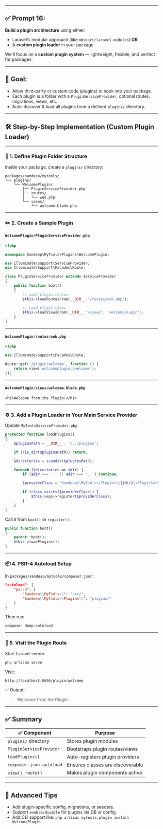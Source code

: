 
---

## ✅ Prompt 16:

**Build a plugin architecture** using either:

* Laravel's modular approach (like `nWidart/laravel-modules`) **OR**
* A **custom plugin loader** in your package

We'll focus on a **custom plugin system** — lightweight, flexible, and perfect for packages.

---

## 🎯 Goal:

* Allow third-party or custom code (plugins) to hook into your package.
* Each plugin is a folder with a `PluginServiceProvider`, optional routes, migrations, views, etc.
* Auto-discover & load all plugins from a defined `plugins/` directory.

---

## 🛠️ Step-by-Step Implementation (Custom Plugin Loader)

---

### 📁 1. Define Plugin Folder Structure

Inside your package, create a `plugins/` directory:

```
packages/sandeep/mytools/
└── plugins/
    └── WelcomePlugin/
        ├── PluginServiceProvider.php
        ├── routes/
        │   └── web.php
        └── views/
            └── welcome.blade.php
```

---

### ✏️ 2. Create a Sample Plugin

#### `WelcomePlugin/PluginServiceProvider.php`

```php
<?php

namespace Sandeep\MyTools\Plugins\WelcomePlugin;

use Illuminate\Support\ServiceProvider;
use Illuminate\Support\Facades\Route;

class PluginServiceProvider extends ServiceProvider
{
    public function boot()
    {
        // Load plugin routes
        $this->loadRoutesFrom(__DIR__.'/routes/web.php');

        // Load plugin views
        $this->loadViewsFrom(__DIR__.'/views', 'welcomeplugin');
    }
}
```

---

#### `WelcomePlugin/routes/web.php`

```php
<?php

use Illuminate\Support\Facades\Route;

Route::get('/plugin/welcome', function () {
    return view('welcomeplugin::welcome');
});
```

---

#### `WelcomePlugin/views/welcome.blade.php`

```blade
<h1>Welcome from the Plugin!</h1>
```

---

### ⚙️ 3. Add a Plugin Loader in Your Main Service Provider

Update `MyToolsServiceProvider.php`:

```php
protected function loadPlugins()
{
    $pluginsPath = __DIR__ . '/../plugins';

    if (!is_dir($pluginsPath)) return;

    $directories = scandir($pluginsPath);

    foreach ($directories as $dir) {
        if ($dir === '.' || $dir === '..') continue;

        $providerClass = "Sandeep\\MyTools\\Plugins\\{$dir}\\PluginServiceProvider";

        if (class_exists($providerClass)) {
            $this->app->register($providerClass);
        }
    }
}
```

Call it from `boot()` or `register()`:

```php
public function boot()
{
    parent::boot();
    $this->loadPlugins();
}
```

---

### 📦 4. PSR-4 Autoload Setup

In `packages/sandeep/mytools/composer.json`:

```json
"autoload": {
    "psr-4": {
        "Sandeep\\MyTools\\": "src/",
        "Sandeep\\MyTools\\Plugins\\": "plugins/"
    }
}
```

Then run:

```bash
composer dump-autoload
```

---

### 🚀 5. Visit the Plugin Route

Start Laravel server:

```bash
php artisan serve
```

Visit:

```
http://localhost:8000/plugin/welcome
```

✅ Output:

> Welcome from the Plugin!

---

## ✅ Summary

| ✅ Component              | Purpose                          |
| ------------------------ | -------------------------------- |
| `plugins/` directory     | Stores plugin modules            |
| `PluginServiceProvider`  | Bootstraps plugin routes/views   |
| `loadPlugins()`          | Auto-registers plugin providers  |
| `composer.json autoload` | Ensures classes are discoverable |
| `view()`, `route()`      | Makes plugin components active   |

---

## 🧠 Advanced Tips

* Add plugin-specific config, migrations, or seeders.
* Support `enable/disable` for plugins via DB or config.
* Add CLI support like: `php artisan mytools:plugin install WelcomePlugin`

